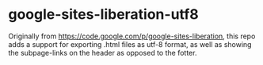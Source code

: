 google-sites-liberation-utf8
============================

Originally from https://code.google.com/p/google-sites-liberation, 
this repo adds a support for exporting .html files as utf-8 format,
as well as showing the subpage-links on the header as opposed to the fotter.
